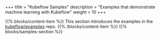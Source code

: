 +++
title = "Kubeflow Samples"
description = "Examples that demonstrate machine learning with Kubeflow"
weight = 10
+++

{{% blocks/content-item %}}
This section introduces the examples in the
[kubeflow/examples](https://github.com/kubeflow/examples) repo.
{{% /blocks/content-item %}}
{{% blocks/samples-section %}}